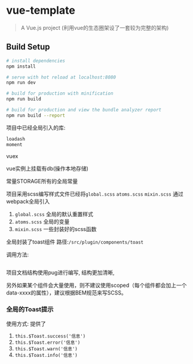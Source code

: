 # vue-template

> A Vue.js project (利用vue的生态圈架设了一套较为完整的架构)

## Build Setup

``` bash
# install dependencies
npm install

# serve with hot reload at localhost:8080
npm run dev

# build for production with minification
npm run build

# build for production and view the bundle analyzer report
npm run build --report
```

项目中已经全局引入的库:
```js
loadash
moment
```

vuex

vue实例上挂载有db(操作本地存储)

常量STORAGE所有的全局常量

项目采用scss编写样式文件已经将`global.scss` `atoms.scss` `mixin.scss` 通过webpack全局引入

1. `global.scss` 全局的默认重置样式
2. `atoms.scss` 全局的变量
3. `mixin.scss` 一些封装好的scss函数

全局封装了toast组件
路径:`/src/plugin/components/toast`

调用方法:
```js

```

项目文档结构使用pug进行编写, 结构更加清晰,

另外如果某个组件会大量使用，则不建议使用scoped（每个组件都会加上一个data-xxxx的属性），建议根据BEM规范来写SCSS。




### 全局的Toast提示
使用方式: 提供了
1. `this.$Toast.success('信息')`
1. `this.$Toast.error('信息')`
1. `this.$Toast.warn('信息')`
1. `this.$Toast.info('信息')`
